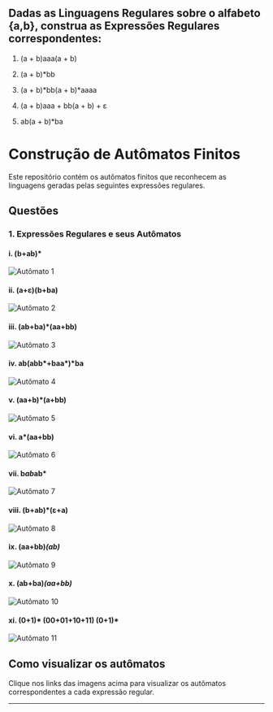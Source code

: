 ## Dadas as Linguagens Regulares sobre o alfabeto {a,b}, construa as Expressões Regulares correspondentes:

1. (a + b)aaa(a + b)

2. (a + b)*bb

3. (a + b)*bb(a + b)*aaaa

4. (a + b)aaa + bb(a + b) + ε

5. ab(a + b)*ba

# Construção de Autômatos Finitos

Este repositório contém os autômatos finitos que reconhecem as linguagens geradas pelas seguintes expressões regulares.

## Questões

### 1. Expressões Regulares e seus Autômatos

#### i. (b+ab)*
![Autômato 1](https://github.com/pedr0xh/AULAS-UFN-2025/blob/main/Linguagens%20Formais%20e%20Aut%C3%B4matos/imagens/Captura%20de%20tela%202025-04-04%20114151.png)

#### ii. (a+ε)(b+ba)
![Autômato 2](https://github.com/pedr0xh/AULAS-UFN-2025/blob/main/Linguagens%20Formais%20e%20Aut%C3%B4matos/imagens/Captura%20de%20tela%202025-04-04%20115115.png)

#### iii. (ab+ba)*(aa+bb)
![Autômato 3](https://github.com/pedr0xh/AULAS-UFN-2025/blob/main/Linguagens%20Formais%20e%20Aut%C3%B4matos/imagens/Captura%20de%20tela%202025-04-04%20114954.png)

#### iv. ab(abb*+baa*)*ba
![Autômato 4](https://github.com/pedr0xh/AULAS-UFN-2025/blob/main/Linguagens%20Formais%20e%20Aut%C3%B4matos/imagens/Captura%20de%20tela%202025-04-04%20115830.png)

#### v. (aa+b)*(a+bb)
![Autômato 5](https://github.com/pedr0xh/AULAS-UFN-2025/blob/main/Linguagens%20Formais%20e%20Aut%C3%B4matos/imagens/Captura%20de%20tela%202025-04-04%20120118.png)

#### vi. a*(aa+bb)
![Autômato 6](https://github.com/pedr0xh/AULAS-UFN-2025/blob/main/Linguagens%20Formais%20e%20Aut%C3%B4matos/imagens/Captura%20de%20tela%202025-04-04%20120447.png)

#### vii. b*ab*ab*
![Autômato 7](https://github.com/pedr0xh/AULAS-UFN-2025/blob/main/Linguagens%20Formais%20e%20Aut%C3%B4matos/imagens/Captura%20de%20tela%202025-04-04%20120655.png)

#### viii. (b+ab)*(ε+a)
![Autômato 8](https://github.com/pedr0xh/AULAS-UFN-2025/blob/main/Linguagens%20Formais%20e%20Aut%C3%B4matos/imagens/Captura%20de%20tela%202025-04-04%20120836.png)

#### ix. (aa+bb)*(ab)*
![Autômato 9](https://github.com/pedr0xh/AULAS-UFN-2025/blob/main/Linguagens%20Formais%20e%20Aut%C3%B4matos/imagens/Captura%20de%20tela%202025-04-04%20121057.png)

#### x. (ab+ba)*(aa+bb)*
![Autômato 10](https://github.com/pedr0xh/AULAS-UFN-2025/blob/main/Linguagens%20Formais%20e%20Aut%C3%B4matos/imagens/Captura%20de%20tela%202025-04-04%20121335.png)

#### xi. (0+1)* (00+01+10+11) (0+1)*
![Autômato 11](https://github.com/pedr0xh/AULAS-UFN-2025/blob/main/Linguagens%20Formais%20e%20Aut%C3%B4matos/imagens/Captura%20de%20tela%202025-04-04%20121749.png)

## Como visualizar os autômatos

Clique nos links das imagens acima para visualizar os autômatos correspondentes a cada expressão regular.

---

